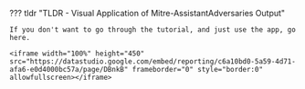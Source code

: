 ??? tldr "TLDR - Visual Application of Mitre-AssistantAdversaries Output"

    If you don't want to go through the tutorial, and just use the app, go here.

    <iframe width="100%" height="450" src="https://datastudio.google.com/embed/reporting/c6a10bd0-5a59-4d71-afa6-e0d4000bc57a/page/DBnkB" frameborder="0" style="border:0" allowfullscreen></iframe>